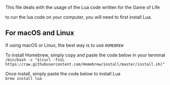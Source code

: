 This file deals with the usage of the Lua code written for the Game of Life

to run the lua code on your computer, you will need to first install Lua.

## For macOS and Linux

If using macOS or Linux, the best way is to use `HOMEBREW`

To install Homebrew, simply copy and paste the code below in your terminal <br />
`/bin/bash -c "$(curl -fsSL https://raw.githubusercontent.com/Homebrew/install/master/install.sh)"`

Once install, simply paste the code below to install Lua<br />
`brew install lua`
